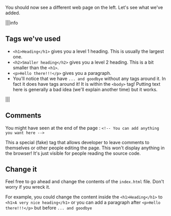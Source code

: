 You should now see a different web page on the left. Let's see what we've added.

|||info
## Tags we've used
- `<h1>Heading</h1>` gives you a level 1 heading. This is usually the largest one.
- `<h2>Smaller heading</h2>` gives you a level 2 heading. This is a bit smaller than the `<h1>`.
- `<p>Hello there!!!</p>` gives you a paragraph. 
- You'll notice that we have `... and goodbye` without any tags around it. In fact it does have tags around it! It is within the `<body>` tag! Putting text here is generally a bad idea (we'll explain another time) but it works.

|||

## Comments
You might have seen at the end of the page :
`<!-- You can add anything you want here -->`

This a special (fake) tag that allows developer to leave comments to themselves or other people editing the page.
This won't display anything in the browser! It's just visible for people reading the source code.

## Change it
Feel free to go ahead and change the contents of the `index.html` file. Don't worry if you wreck it. 

For example, you could change the content inside the `<h1>Heading</h1>` to `<h1>A very nice heading</h1>` or you can add a paragraph after `<p>Hello there!!!</p>` but before `... and goodbye`

